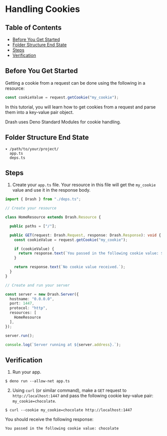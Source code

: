 # Handling Cookies

## Table of Contents

* [Before You Get Started](#before-you-get-started)
* [Folder Structure End State](#folder-structure-end-state)
* [Steps](#steps)
* [Verification](#verification)

## Before You Get Started

Getting a cookie from a request can be done using the following in a resource:

```typescript
const cookieValue = request.getCookie("my_cookie");
```

In this tutorial, you will learn how to get cookies from a request and parse them into a key-value pair object.

Drash uses Deno Standard Modules for cookie handling.

## Folder Structure End State

```text
▾ /path/to/your/project/
  app.ts
  deps.ts
```

## Steps

1. Create your `app.ts` file. Your resource in this file will get the `my_cookie` value and use it in the response body.

  ```typescript
  import { Drash } from "./deps.ts";

  // Create your resource

  class HomeResource extends Drash.Resource {

    public paths = ["/"];

    public GET(request: Drash.Request, response: Drash.Response): void {
      const cookieValue = request.getCookie("my_cookie");

      if (cookieValue) {
        return response.text(`You passed in the following cookie value: ${cookieValue}`);
      }

      return response.text(`No cookie value received.`);
    }
  }

  // Create and run your server

  const server = new Drash.Server({
    hostname: "0.0.0.0",
    port: 1447,
    protocol: "http",
    resources: [
      HomeResource
    ],
  });

  server.run();

  console.log(`Server running at ${server.address}.`);
  ```

## Verification

1. Run your app.

  ```shell
  $ deno run --allow-net app.ts
  ```

2. Using `curl` (or similar command), make a `GET` request to `http://localhost:1447` and pass the following cookie key-value pair: `my_cookie=chocolate`.

  ```shell
  $ curl --cookie my_cookie=chocolate http://localhost:1447
  ```

  You should receive the following response:

  ```text
  You passed in the following cookie value: chocolate
  ```
